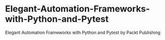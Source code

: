 # Elegant-Automation-Frameworks-with-Python-and-Pytest
Elegant Automation Frameworks with Python and Pytest by Packt Publishing
